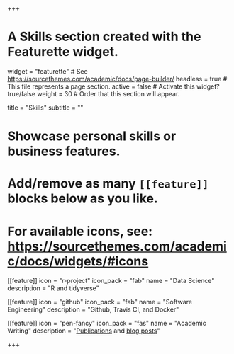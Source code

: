 +++
# A Skills section created with the Featurette widget.
widget = "featurette"  # See https://sourcethemes.com/academic/docs/page-builder/
headless = true  # This file represents a page section.
active = false  # Activate this widget? true/false
weight = 30  # Order that this section will appear.

title = "Skills"
subtitle = ""

# Showcase personal skills or business features.
# 
# Add/remove as many `[[feature]]` blocks below as you like.
# 
# For available icons, see: https://sourcethemes.com/academic/docs/widgets/#icons

[[feature]]
  icon = "r-project"
  icon_pack = "fab"
  name = "Data Science"
  description = "R and tidyverse"
  
[[feature]]
  icon = "github"
  icon_pack = "fab"
  name = "Software Engineering"
  description = "Github, Travis CI, and Docker"  
  
[[feature]]
  icon = "pen-fancy"
  icon_pack = "fas"
  name = "Academic Writing"
  description = "[Publications](/publication) and [blog posts](/post)"
  
+++
